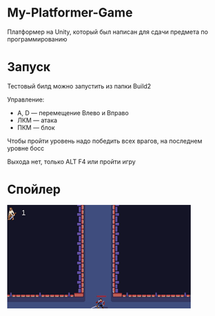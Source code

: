 # My-Platformer-Game
Платформер на Unity, который был написан для сдачи предмета по программированию

# Запуск
Тестовый билд можно запустить из папки Build2

Управление: 
- A, D — перемещение Влево и Вправо 
- ЛКМ — атака
- ПКМ — блок

Чтобы пройти уровень надо победить всех врагов, на последнем уровне босс

Выхода нет, только ALT F4 или пройти игру

# Спойлер
![demo](./DEMO.gif)
